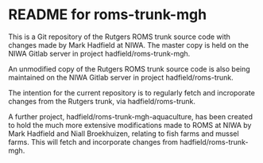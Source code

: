 # README for roms-trunk-mgh

This is a Git repository of the Rutgers ROMS trunk source code with changes made by Mark Hadfield
at NIWA. The master copy is held on the NIWA Gitlab server in project hadfield/roms-trunk-mgh.

An unmodified copy of the Rutgers ROMS trunk source code is also being maintained on the NIWA Gitlab server
in project hadfield/roms-trunk.

The intention for the current repository is to regularly fetch and incroporate changes from the Rutgers
trunk, via hadfield/roms-trunk.

A further project, hadfield/roms-trunk-mgh-aquaculture, has been created to hold the much more extensive modifications
made to ROMS at NIWA by Mark Hadfield and Niall Broekhuizen, relating to fish farms and mussel farms. This will fetch 
and incorporate changes from hadfield/roms-trunk-mgh.
